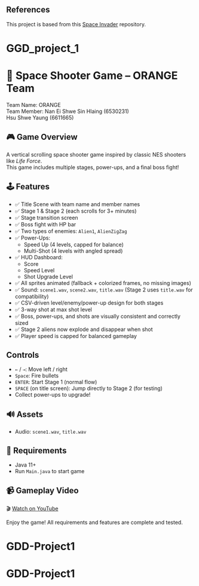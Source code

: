 
## References
This project is based from this 
[Space Invader](https://github.com/janbodnar/Java-Space-Invaders) repository.

# GGD_project_1
# 🚀 Space Shooter Game – ORANGE Team

Team Name: ORANGE  
Team Member:
Nan Ei Shwe Sin Hlaing (6530231)  
Hsu Shwe Yaung (6611665)

## 🎮 Game Overview

A vertical scrolling space shooter game inspired by classic NES shooters like *Life Force*.  
This game includes multiple stages, power-ups, and a final boss fight!

## 🕹️ Features

- ✅ Title Scene with team name and member names
- ✅ Stage 1 & Stage 2 (each scrolls for 3+ minutes)
- ✅ Stage transition screen
- ✅ Boss fight with HP bar
- ✅ Two types of enemies: `Alien1`, `AlienZigZag`
- ✅ Power-Ups:
  - Speed Up (4 levels, capped for balance)
  - Multi-Shot (4 levels with angled spread)
- ✅ HUD Dashboard:
  - Score
  - Speed Level
  - Shot Upgrade Level
- ✅ All sprites animated (fallback + colorized frames, no missing images)
- ✅ Sound: `scene1.wav`, `scene2.wav`, `title.wav` (Stage 2 uses `title.wav` for compatibility)
- ✅ CSV-driven level/enemy/power-up design for both stages
- ✅ 3-way shot at max shot level
- ✅ Boss, power-ups, and shots are visually consistent and correctly sized
- ✅ Stage 2 aliens now explode and disappear when shot
- ✅ Player speed is capped for balanced gameplay

##  Controls

- `←` / `→`: Move left / right  
- `Space`: Fire bullets  
- `ENTER`: Start Stage 1 (normal flow)
- `SPACE` (on title screen): Jump directly to Stage 2 (for testing)
- Collect power-ups to upgrade!

## 🔊 Assets

- Audio: `scene1.wav`, `title.wav`

## 🧪 Requirements

- Java 11+  
- Run `Main.java` to start game

## 📹 Gameplay Video

🎬 [Watch on YouTube]([https://youtube.com/your-link-here](https://youtu.be/7hOLmzAmqlI?si=l13EChJxnlhyZR-f))

Enjoy the game! All requirements and features are complete and tested.

# GDD-Project1
# GDD-Project1
